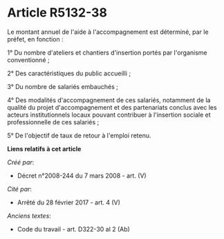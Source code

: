 # Article R5132-38

Le montant annuel de l'aide à l'accompagnement est déterminé, par le préfet, en fonction :

1° Du nombre d'ateliers et chantiers d'insertion portés par l'organisme conventionné ;

2° Des caractéristiques du public accueilli ;

3° Du nombre de salariés embauchés ;

4° Des modalités d'accompagnement de ces salariés, notamment de la qualité du projet d'accompagnement et des partenariats
conclus avec les acteurs institutionnels locaux pouvant contribuer à l'insertion sociale et professionnelle de ces salariés ;

5° De l'objectif de taux de retour à l'emploi retenu.

**Liens relatifs à cet article**

_Créé par_:

  - Décret n°2008-244 du 7 mars 2008 - art. (V)

_Cité par_:

  - Arrêté du 28 février 2017 - art. 4 (V)

_Anciens textes_:

  - Code du travail - art. D322-30 al 2 (Ab)
